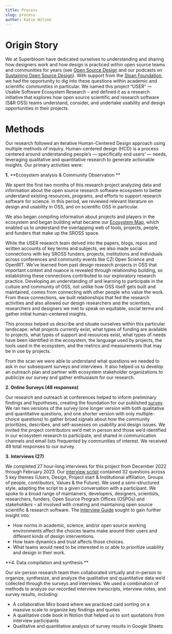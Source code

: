 ```yaml
---
title: Process
slug: process
author: Katie Wilson
---
```

# Origin Story

We at Superbloom have dedicated ourselves to understanding and sharing how designers work and how design is practiced within open source teams and communities for years (see [Open Source Design](https://opensourcedesign.net/) and our podcasts on [Sustaining Open Source Design](https://sosdesign.sustainoss.org/)). With support from the [Sloan Foundation](https://sloan.org/), we had the opportunity to dig into these questions within academic and scientific communities in particular. We named this project “USER” — Usable Software Ecosystem Research – and defined it as a research initiative that explores how open source scientific and research software (S&R OSS) teams understand, consider, and undertake usability and design opportunities in their projects.



# Methods

Our research followed an iterative Human-Centered Design approach using multiple methods of inquiry. Human-centered design (HCD) is a process centered around understanding people’s — specifically end users’ — needs, leveraging qualitative and quantitative research to generate actionable insights. Our primary activities were:

**1.** **Ecosystem analysis & Community Observation **

We spent the first two months of this research project analyzing data and information about the open source research software ecosystem to better understand existing resources, programs, and efforts to support research software for science. In this period, we reviewed relevant literature on design and usability in OSS, and on scientific OSS in particular. 

We also began compiling information about projects and players in the ecosystem and began building what became our [Ecosystem Map](/ecosystem-map), which enabled us to understand the overlapping web of tools, projects, people, and funders that make up the SROSS space.

While the USER research team delved into the papers, blogs, repos and written accounts of key terms and subjects, we also made social connections with key SROSS funders, projects, institutions and individuals across conferences and community events like CZI Open Science and OpenRIT. We’ve learned from past design research projects in OSS that important context and nuance is revealed through relationship building, so establishing these connections contributed to our exploratory research practice. Developing an understanding of and learning to participate in the culture and community of OSS, not unlike how OSS itself gets built and maintained, comes from connecting with other people who value the work. From these connections, we built relationships that fed the research activities and also allowed our design researchers and the scientists, researchers and designers we met to speak on equitable, social terms and gather initial human-centered insights. 

This process helped us describe and situate ourselves within this particular landscape: what projects currently exist, what types of funding are available to projects, what types of support and resources exist, what types of needs have been identified in the ecosystem, the language used by projects, the tools used in the ecosystem, and the metrics and measurements that may be in use by projects. 

From the scan we were able to understand what questions we needed to ask in our subsequent surveys and interviews. It also helped us to develop an outreach plan and partner with ecosystem stakeholder organizations to publicize our survey and gather enthusiasm for our research. 

**2. Online Surveys (48 responses)**

Our research and outreach at conferences helped to inform preliminary findings and hypotheses, creating the foundation for our published [survey](https://github.com/simplysecure/USER_project/blob/main/user-survey.md). We ran two versions of the survey (one longer version with both qualitative and quantitative questions, and one shorter version with only multiple-choice questions) to gather broad signals about how the community prioritizes, describes, and self-assesses on usability and design issues. We invited the project contributors we’d met in person and those we’d identified in our ecosystem research to participate, and shared in communication channels and email lists frequented by communities of interest. We received 48 total responses to our survey. 

**3.** **Interviews (27)**

We completed 27 hour-long interviews for this project from December 2022 through February 2023. Our [interview script](https://github.com/simplysecure/USER_project/blob/main/interview-guide-and-script.md) contained 32 questions across 5 key themes (Users, Design, Project start & Institutional affiliation, Groups of people, contributors, Values & the Future). We used a semi-structured style, adapting the script to a given conversation with a participant. We spoke to  a broad range of maintainers, developers, designers, scientists, researchers, funders, Open Source Program Offices (OSPOs) and stakeholders – all involved with creating and maintaining open source scientific & research software. The [Interview Guide](https://github.com/simplysecure/USER_project/blob/main/interview-guide-and-script.md) sought to gain further insight into:

* How norms in academic, science, and/or open source working environments affect the choices teams make around their users and different kinds of design interventions.
* How team dynamics and trust affects those choices.
* What teams would need to be interested in or able to prioritize usability and design in their work.

**4. Data compilation and synthesis **

Our six-person research team then collaborated virtually and in-person to organize, synthesize, and analyze the qualitative and quantitative data we’d collected through the surveys and interviews. We used a combination of methods to analyze our recorded interview transcripts, interview notes, and survey results, including: 

* A collaborative Miro board where we practiced card sorting on a massive scale to organize key findings and quotes
* A qualitative code book in Notion that helped us to sort quotations from interview participants 
* Qualitative and quantitative analysis of survey results in Google Sheets

